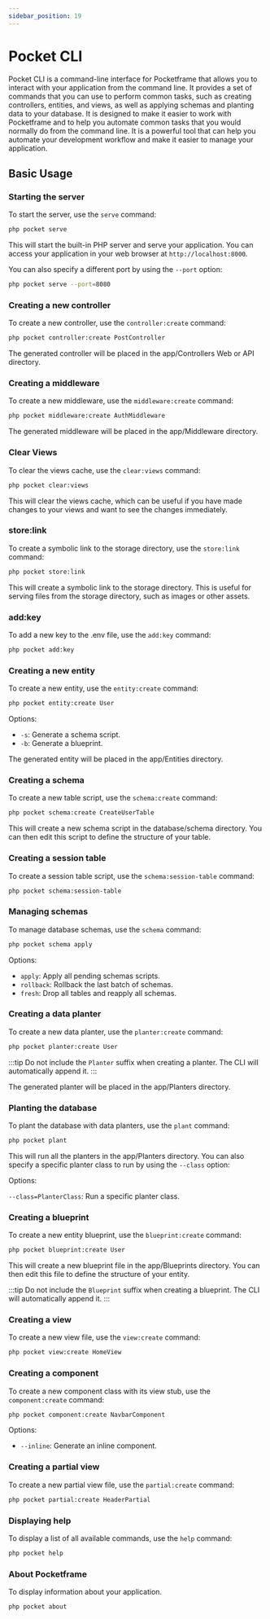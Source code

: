 ```yaml
---
sidebar_position: 19
---
```


# Pocket CLI

Pocket CLI is a command-line interface for Pocketframe that allows you to interact with your application from the command line. It provides a set of commands that you can use to perform common tasks, such as creating controllers, entities, and views, as well as applying schemas and planting data to your database.
It is designed to make it easier to work with Pocketframe and to help you automate common tasks that you would normally do from the command line. It is a powerful tool that can help you automate your development workflow and make it easier to manage your application.

## Basic Usage

### Starting the server
To start the server, use the `serve` command:
```bash
php pocket serve
```

This will start the built-in PHP server and serve your application. You can access your application in your web browser at `http://localhost:8000`.

You can also specify a different port by using the `--port` option:

```bash
php pocket serve --port=8080
```

### Creating a new controller

To create a new controller, use the `controller:create` command:
```bash
php pocket controller:create PostController
```
The generated controller will be placed in the app/Controllers Web or API directory.

### Creating a middleware
To create a new middleware, use the `middleware:create` command:
```bash
php pocket middleware:create AuthMiddleware
```
The generated middleware will be placed in the app/Middleware directory.

### Clear Views
To clear the views cache, use the `clear:views` command:
```bash
php pocket clear:views
```
This will clear the views cache, which can be useful if you have made changes to your views and want to see the changes immediately.

### store:link
To create a symbolic link to the storage directory, use the `store:link` command:
```bash
php pocket store:link
```
This will create a symbolic link to the storage directory. This is useful for serving files from the storage directory, such as images or other assets.

### add:key
To add a new key to the .env file, use the `add:key` command:

```bash
php pocket add:key
```

### Creating a new entity
To create a new entity, use the `entity:create` command:
```bash
php pocket entity:create User
```
Options:
- `-s`: Generate a schema script.
- `-b`: Generate a blueprint.

The generated entity will be placed in the app/Entities directory.

### Creating a schema

To create a new table script, use the `schema:create` command:
```bash
php pocket schema:create CreateUserTable
```
This will create a new schema script in the database/schema directory. You can then edit this script to define the structure of your table.

### Creating a session table
To create a session table script, use the `schema:session-table` command:
```bash
php pocket schema:session-table
```

### Managing schemas
To manage database schemas, use the `schema` command:
```bash
php pocket schema apply
```
Options:
- `apply`: Apply all pending schemas scripts.
- `rollback`: Rollback the last batch of schemas.
- `fresh`: Drop all tables and reapply all schemas.

### Creating a data planter
To create a new data planter, use the `planter:create` command:
```bash
php pocket planter:create User
```

:::tip
Do not include the `Planter` suffix when creating a planter. The CLI will automatically append it.
:::

The generated planter will be placed in the app/Planters directory.

### Planting the database

To plant the database with data planters, use the `plant` command:
```bash
php pocket plant
```

This will run all the planters in the app/Planters directory. You can also specify a specific planter class to run by using the `--class` option:

Options:

 `--class=PlanterClass`: Run a specific planter class.

### Creating a blueprint
To create a new entity blueprint, use the `blueprint:create` command:

```bash
php pocket blueprint:create User
```

This will create a new blueprint file in the app/Blueprints directory. You can then edit this file to define the structure of your entity.

:::tip
Do not include the `Blueprint` suffix when creating a blueprint. The CLI will automatically append it.
:::

### Creating a view
To create a new view file, use the `view:create` command:
```bash
php pocket view:create HomeView
```

### Creating a component
To create a new component class with its view stub, use the `component:create` command:
```bash
php pocket component:create NavbarComponent
```
Options:
- `--inline`: Generate an inline component.

### Creating a partial view
To create a new partial view file, use the `partial:create` command:
```bash
php pocket partial:create HeaderPartial
```

### Displaying help
To display a list of all available commands, use the `help` command:
```bash
php pocket help
```

### About Pocketframe
To display information about your application.
```bash
php pocket about
```

